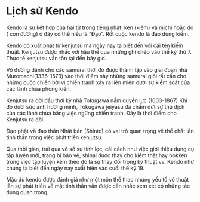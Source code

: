 # Lịch sử Kendo

Kendo là sự kết hợp của hai từ trong tiếng nhật: ken \(kiếm\) và michi hoặc do \( con đường\) ở đây có thể hiểu là “Đạo”. Rốt cuộc kendo là đạo dùng kiếm.

Kendo có xuất phát từ kenjutsu mà ngày nay ta biết đến với cái tên kiếm thuật. Kenjutsu được nhắc với hậu thế qua những ghi chép vào thế kỷ thứ 7. Thực tế kenjutsu vẫn tồn tại đến bây giờ.

Võ đường dành cho các samurai thời đó  được thành lập vào giai đoạn nhà Muromachi\(1336-1573\) vào thời điểm này những samurai giỏi  rất cần cho những cuộc chiến bởi vì chiến tranh xảy ra liên miên dưới sự kiểm soát của  các lãnh chúa phong kiến.

Kenjutsu  ra đời đầu thời kỳ nhà Tokugawa nắm quyền lực \(1603-1867\) Khi đó dưới sức ảnh hưởng mình, Tokugawa jeiyasu đã chấm dứt sự thù địch của các lãnh chúa bằng việc ngừng chiến tranh. Đây là thời điểm cho Kenjutsu ra đời.

Đạo phật và đạo thần Nhật bản \(Shinto\) có vai trò quan trọng về thể chất lẫn tinh thần trong việc phát triển kenjutsu.

Qua thời gian, trải qua vô số sự tinh lọc, cải cách như việc giới thiệu dụng cụ tập luyện mới, trang bị bảo vệ, shinai được thay cho kiếm thật hay bokken trong việc tập luyện kèm theo đó là sự thay đổi trong kỹ thuật vv. Kendo như chúng ta biết đến ngày nay xuất hiện vào cuối thế kỷ 19.

Mặc dù kendo được đánh giá như một môn thể thao nhưng yếu tố võ thuật lẫn  sự phát triển về mặt tinh thần vẫn được cân nhắc xem xét có những tác dụng quan trọng.

